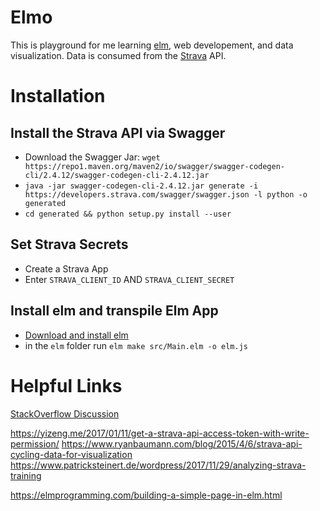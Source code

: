 # Elmo

This is playground for me learning [elm](https://elm-lang.org/), web developement, and data visualization.
Data is consumed from the [Strava](https://www.strava.com/) API.

# Installation

## Install the Strava API via Swagger

- Download the Swagger Jar: `wget https://repo1.maven.org/maven2/io/swagger/swagger-codegen-cli/2.4.12/swagger-codegen-cli-2.4.12.jar`
- `java -jar swagger-codegen-cli-2.4.12.jar generate -i https://developers.strava.com/swagger/swagger.json -l python -o generated`
- `cd generated && python setup.py install --user`

## Set Strava Secrets

- Create a Strava App
- Enter `STRAVA_CLIENT_ID` AND `STRAVA_CLIENT_SECRET`

## Install elm and transpile Elm App

- [Download and install elm](https://github.com/elm/compiler/blob/master/installers/linux/README.md)
- in the `elm` folder run `elm make src/Main.elm -o elm.js`


# Helpful Links

[StackOverflow Discussion](https://stackoverflow.com/questions/55657275/swagger-client-in-python-trying-to-use-strava-api)

https://yizeng.me/2017/01/11/get-a-strava-api-access-token-with-write-permission/
https://www.ryanbaumann.com/blog/2015/4/6/strava-api-cycling-data-for-visualization
https://www.patricksteinert.de/wordpress/2017/11/29/analyzing-strava-training


https://elmprogramming.com/building-a-simple-page-in-elm.html
